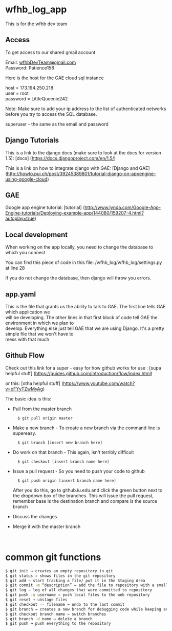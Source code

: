 wfhb_log_app
============

This is for the wfhb dev team


## Access 

To get access to our shared gmail account 

Email: wfhbDevTeam@gmail.com<br>
Password: Patience158

Here is the host for the GAE cloud sql instance

host = 173.194.250.218<br>
user = root<br>
password = LittleQueenie242

Note: Make sure to add your ip address to the list of authenticated networks before you try to access the SQL database.

superuser - the same as the email and password

## Django Tutorials

This is a link to the django docs (make sure to look at the docs for version 1.5): [docs] (https://docs.djangoproject.com/en/1.5/)

This is a link on how to integrate django with GAE: [Django and GAE] (http://howto.pui.ch/post/39245389801/tutorial-django-on-appengine-using-google-cloud)

## GAE

Google app engine tutorial: [tutorial] (http://www.lynda.com/Google-App-Engine-tutorials/Deploying-example-app/144080/159207-4.html?autoplay=true)

## Local development

When working on the app locally, you need to change the database to which you connect

You can find this piece of code in this file: /wfhb_log/wfhb_log/settings.py at line 28

If you do not change the database, then django will throw you errors.

## app.yaml

This is the file that grants us the ability to talk to GAE. The first line tells GAE which application we<br>
will be developing. The other lines in that first block of code tell GAE the environment in which we plan to<br>
develop. Everything else just tell GAE that we are using Django. It's a pretty simple file that we won't have to <br>
mess with that much

## Github Flow

Check out this link for a super - easy for how github works for use : [supa helpful stuff] (https://guides.github.com/introduction/flow/index.html)

or this: [otha helpful stuff] (https://www.youtube.com/watch?v=oFYyTZwMyAg)

The basic idea is this:<br>
* Pull from the master branch 


        $ git pull origin master


* Make a new branch - To create a new branch via the command line is supereasy.


        $ git branch [insert new branch here]


* Do work on that branch - This again, isn't terribly difficult


        $ git checkout [insert branch name here]


* Issue a pull request - So you need to push your code to github


        $ git push origin [insert branch name here]


    After you do this, go to github.iu.edu and click the green button next to the dropdown box of the branches. This will issue the pull request, remember base is the destination branch and compare is the source branch


* Discuss the changes
 
* Merge it with the master branch
<br/>

# common git functions
```bash
$ git init → creates an empty repository in git
$ git status → shows files in the git repository
$ git add → start tracking a file/ put it in the Staging Area
$ git commit -m “description” → add the file to repository with a small message detailing changes
$ git log → log of all changes that were committed to repository
$ git push -u username → push local files to the web repository
$ git reset → unstage files
$ git checkout -- filename → undo to the last commit
$ git branch → creates a new branch for debugging code while keeping an original in tact
$ git checkout branch name → switch branches
$ git branch -d name → delete a branch
$ git push → push everything to the repository
```
